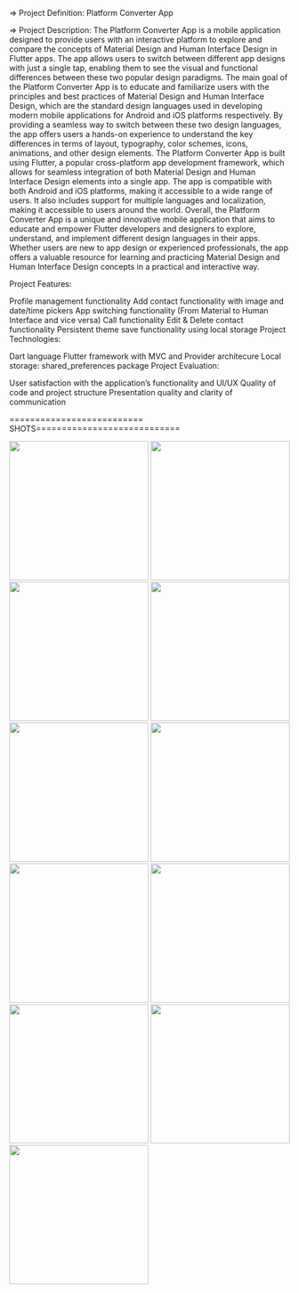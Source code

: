 => Project Definition: Platform Converter App

=> Project Description: The Platform Converter App is a mobile application designed to provide users with an interactive platform to explore and compare the concepts of Material Design and Human Interface Design in Flutter apps. The app allows users to switch between different app designs with just a single tap, enabling them to see the visual and functional differences between these two popular design paradigms. The main goal of the Platform Converter App is to educate and familiarize users with the principles and best practices of Material Design and Human Interface Design, which are the standard design languages used in developing modern mobile applications for Android and iOS platforms respectively. By providing a seamless way to switch between these two design languages, the app offers users a hands-on experience to understand the key differences in terms of layout, typography, color schemes, icons, animations, and other design elements. The Platform Converter App is built using Flutter, a popular cross-platform app development framework, which allows for seamless integration of both Material Design and Human Interface Design elements into a single app. The app is compatible with both Android and iOS platforms, making it accessible to a wide range of users. It also includes support for multiple languages and localization, making it accessible to users around the world. Overall, the Platform Converter App is a unique and innovative mobile application that aims to educate and empower Flutter developers and designers to explore, understand, and implement different design languages in their apps. Whether users are new to app design or experienced professionals, the app offers a valuable resource for learning and practicing Material Design and Human Interface Design concepts in a practical and interactive way.

Project Features:

Profile management functionality
Add contact functionality with image and date/time pickers
App switching functionality (From Material to Human Interface and vice versa)
Call functionality
Edit & Delete contact functionality
Persistent theme save functionality using local storage
Project Technologies:

Dart language
Flutter framework with MVC and Provider architecure
Local storage: shared_preferences package
Project Evaluation:

User satisfaction with the application’s functionality and UI/UX
Quality of code and project structure
Presentation quality and clarity of communication


========================== SHOTS============================

<img src="https://github.com/krish-radadiya/platform_converter_app_provider/assets/113992828/6f87d400-1224-4a43-864a-31e2593f7594" width="250">
<img src="https://github.com/krish-radadiya/platform_converter_app_provider/assets/113992828/70c30881-3954-4933-8801-d5355f73af8e" width="250">
<img src="https://github.com/krish-radadiya/platform_converter_app_provider/assets/113992828/ee02e55b-1781-4a50-a675-facdc47c26d7" width="250">
<img src="https://github.com/krish-radadiya/platform_converter_app_provider/assets/113992828/1d2df649-5b07-4200-a0bf-cbfc1128d180" width="250">
<img src="https://github.com/krish-radadiya/platform_converter_app_provider/assets/113992828/662f6573-f636-4601-ad99-24c86b8c2015" width="250">
<img src="https://github.com/krish-radadiya/platform_converter_app_provider/assets/113992828/0c7deef9-9b17-42f1-9de5-8d6517f03f92" width="250">
<img src="https://github.com/krish-radadiya/platform_converter_app_provider/assets/113992828/2dd0abf6-cf7f-4e95-964d-2183ce092e5f" width="250">
<img src="https://github.com/krish-radadiya/platform_converter_app_provider/assets/113992828/cd6891b4-f7f8-4387-9b31-a13373f9d923" width="250">
<img src="https://github.com/krish-radadiya/platform_converter_app_provider/assets/113992828/232b0149-58c2-4efa-8ac4-679d8f83c779" width="250">
<img src="https://github.com/krish-radadiya/platform_converter_app_provider/assets/113992828/4bf8ee2e-4531-4ffc-aafd-964322de91bf" width="250">
<img src="(https://github.com/krish-radadiya/platform_converter_app_provider/assets/113992828/bdcd2090-3985-495d-a731-7dab9b16a2d2" width="250">
